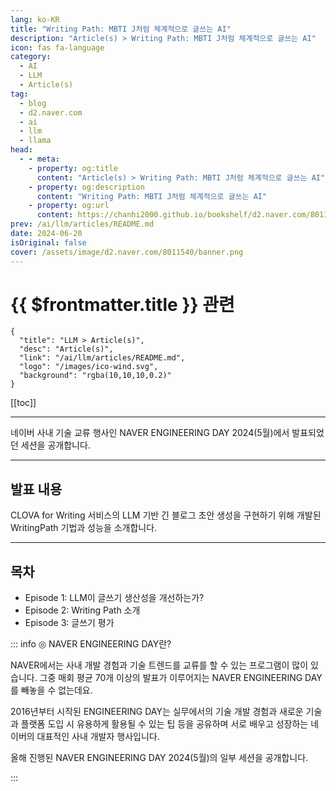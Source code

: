```yaml
---
lang: ko-KR
title: "Writing Path: MBTI J처럼 체계적으로 글쓰는 AI"
description: "Article(s) > Writing Path: MBTI J처럼 체계적으로 글쓰는 AI"
icon: fas fa-language
category: 
  - AI
  - LLM
  - Article(s)
tag: 
  - blog
  - d2.naver.com
  - ai
  - llm
  - llama
head:  
  - - meta:
    - property: og:title
      content: "Article(s) > Writing Path: MBTI J처럼 체계적으로 글쓰는 AI"
    - property: og:description
      content: "Writing Path: MBTI J처럼 체계적으로 글쓰는 AI"
    - property: og:url
      content: https://chanhi2000.github.io/bookshelf/d2.naver.com/8011540.html
prev: /ai/llm/articles/README.md
date: 2024-06-20
isOriginal: false
cover: /assets/image/d2.naver.com/8011540/banner.png
---
```


# {{ $frontmatter.title }} 관련

```component VPCard
{
  "title": "LLM > Article(s)",
  "desc": "Article(s)",
  "link": "/ai/llm/articles/README.md",
  "logo": "/images/ico-wind.svg",
  "background": "rgba(10,10,10,0.2)"
}
```

[[toc]]

---

<SiteInfo
  name="Writing Path: MBTI J처럼 체계적으로 글쓰는 AI | NAVER D2"
  desc="Writing Path: MBTI J처럼 체계적으로 글쓰는 AI"
  url="https://d2.naver.com/helloworld/8011540"
  logo="/assets/image/d2.naver.com/favicon.ico"
  preview="/assets/image/d2.naver.com/8011540/banner.png"/>

네이버 사내 기술 교류 행사인 NAVER ENGINEERING DAY 2024(5월)에서 발표되었던 세션을 공개합니다.

<!--
https://tv.naver.com/embed/55982991?autoPlay=true
-->

---

## 발표 내용

CLOVA for Writing 서비스의 LLM 기반 긴 블로그 초안 생성을 구현하기 위해 개발된 WritingPath 기법과 성능을 소개합니다.

---

## 목차

- Episode 1: LLM이 글쓰기 생산성을 개선하는가?
- Episode 2: Writing Path 소개
- Episode 3: 글쓰기 평가

::: info ◎ NAVER ENGINEERING DAY란?
  
NAVER에서는 사내 개발 경험과 기술 트렌드를 교류를 할 수 있는 프로그램이 많이 있습니다. 그중 매회 평균 70개 이상의 발표가 이루어지는 NAVER ENGINEERING DAY를 빼놓을 수 없는데요.

2016년부터 시작된 ENGINEERING DAY는 실무에서의 기술 개발 경험과 새로운 기술과 플랫폼 도입 시 유용하게 활용될 수 있는 팁 등을 공유하며 서로 배우고 성장하는 네이버의 대표적인 사내 개발자 행사입니다.
  
올해 진행된 NAVER ENGINEERING DAY 2024(5월)의 일부 세션을 공개합니다.

:::
